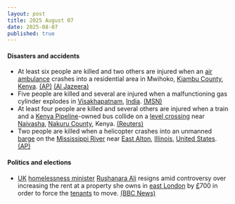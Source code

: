 ```yaml
---
layout: post
title: 2025 August 07
date: 2025-08-07
published: true
---
```



#### Disasters and accidents

* At least six people are killed and two others are injured when an [air ambulance](https://en.wikipedia.org/wiki/Air_medical_services "Air medical services") crashes into a residential area in Mwihoko, [Kiambu County](https://en.wikipedia.org/wiki/Kiambu_County "Kiambu County"), [Kenya](https://en.wikipedia.org/wiki/Kenya "Kenya"). [(AP)](https://apnews.com/article/kenya-helicopter-crash-2fe1954ac9013b1f68ac89798c733c4c) [(Al Jazeera)](https://www.aljazeera.com/news/2025/8/7/at-least-six-killed-two-injured-in-medical-plane-crash-in-kenya)
* Five people are killed and several are injured when a malfunctioning gas cylinder explodes in [Visakhapatnam](https://en.wikipedia.org/wiki/Visakhapatnam "Visakhapatnam"), [India](https://en.wikipedia.org/wiki/India "India"). [(MSN)](https://www.msn.com/en-in/news/India/visakhapatnam-blast-5-killed-several-injured-in-gas-cylinder-explosion-in-andhra-pradesh-video/ar-AA1K60TF?ocid=BingNewsSerp)
* At least four people are killed and several others are injured when a train and a [Kenya Pipeline](https://en.wikipedia.org/wiki/Kenya_Pipeline_Company "Kenya Pipeline Company")-owned bus collide on a [level crossing](https://en.wikipedia.org/wiki/Level_crossing "Level crossing") near [Naivasha](https://en.wikipedia.org/wiki/Naivasha "Naivasha"), [Nakuru County](https://en.wikipedia.org/wiki/Nakuru_County "Nakuru County"), Kenya. [(Reuters)](https://www.reuters.com/world/africa/train-bus-collide-central-kenya-least-4-killed-2025-08-07/)
* Two people are killed when a helicopter crashes into an unmanned [barge](https://en.wikipedia.org/wiki/Barge "Barge") on the [Mississippi River](https://en.wikipedia.org/wiki/Mississippi_River "Mississippi River") near [East Alton](https://en.wikipedia.org/wiki/East_Alton%2C_Illinois "East Alton, Illinois"), [Illinois](https://en.wikipedia.org/wiki/Illinois "Illinois"), [United States](https://en.wikipedia.org/wiki/United_States "United States"). [(AP)](https://apnews.com/article/helicopter-crash-barge-illinois-missouri-b7c2cb9bc6b57f93e3be985fe0878df2)

#### Politics and elections

* [UK](https://en.wikipedia.org/wiki/United_Kingdom "United Kingdom") [homelessness minister](https://en.wikipedia.org/wiki/Ministry_of_Housing%2C_Communities_and_Local_Government "Ministry of Housing, Communities and Local Government") [Rushanara Ali](https://en.wikipedia.org/wiki/Rushanara_Ali "Rushanara Ali") resigns amid controversy over increasing the rent at a property she owns in [east London](https://en.wikipedia.org/wiki/East_London "East London") by [£](https://en.wikipedia.org/wiki/%C2%A3 "£")700 in order to force the [tenants](https://en.wikipedia.org/wiki/Lease "Lease") to move. [(BBC News)](https://www.bbc.co.uk/news/articles/clyd3l2x2n8o)

